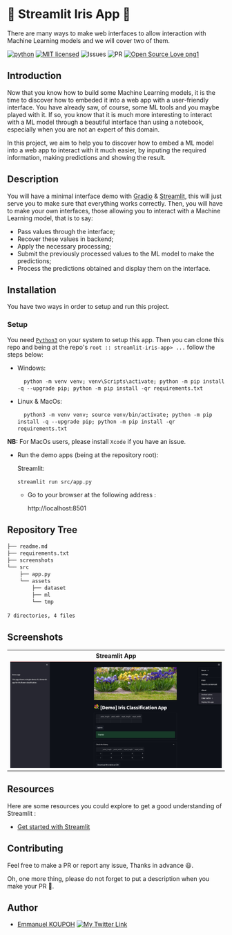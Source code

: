 # 🚀 Streamlit Iris App 🚀

There are many ways to make web interfaces to allow interaction with Machine Learning models and we will cover two of them.

[![python](https://img.shields.io/badge/Python-3776AB?style=for-the-badge&logo=python&logoColor=white)](https://img.shields.io/badge/Python-3776AB?style=for-the-badge&logo=python&logoColor=white)
[![MIT licensed](https://img.shields.io/badge/license-mit-blue?style=for-the-badge&logo=appveyor)](./LICENSE)
![Issues](https://img.shields.io/github/issues/PapiHack/wimlds-demo?style=for-the-badge&logo=appveyor)
![PR](https://img.shields.io/github/issues-pr/PapiHack/wimlds-demo?style=for-the-badge&logo=appveyor)
[![Open Source Love png1](https://badges.frapsoft.com/os/v1/open-source.png?v=103)](https://github.com/ellerbrock/open-source-badges/)

## Introduction

Now that you know how to build some Machine Learning models, it is the time to discover how to embeded it into a web app with a user-friendly interface. You have already saw, of course, some ML tools and you maybe played with it. If so, you know that it is much more interesting to interact with a ML model through a beautiful interface than using a notebook, especially when you are not an expert of this domain.  

In this project, we aim to help you to discover how to embed a ML model into a web app to interact with it much easier, by inputing the required information, making predictions and showing the result.


## Description

You will have a minimal interface demo with [Gradio](https://gradio.app/) & [Streamlit](https://streamlit.io/), this will just serve you to make sure that everything works correctly. Then, you will have to make your own interfaces, those allowing you to interact with a Machine Learning model, that is to say:
- Pass values through the interface;
- Recover these values in backend;
- Apply the necessary processing;
- Submit the previously processed values to the ML model to make the predictions;
- Process the predictions obtained and display them on the interface.


## Installation

You have two ways in order to setup and run this project.

### Setup

You need [`Python3`](https://www.python.org/) on your system to setup this app. Then you can clone this repo and being at the repo's `root :: streamlit-iris-app> ...`  follow the steps below:

- Windows:
        
        python -m venv venv; venv\Scripts\activate; python -m pip install -q --upgrade pip; python -m pip install -qr requirements.txt  

- Linux & MacOs:
        
        python3 -m venv venv; source venv/bin/activate; python -m pip install -q --upgrade pip; python -m pip install -qr requirements.txt  


**NB:** For MacOs users, please install `Xcode` if you have an issue.

- Run the demo apps (being at the repository root):

  Streamlit: 

      streamlit run src/app.py

  - Go to your browser at the following address :
        
      http://localhost:8501

## Repository Tree
```.
├── readme.md
├── requirements.txt
├── screenshots
└── src
    ├── app.py
    └── assets
        ├── dataset
        ├── ml
        └── tmp

7 directories, 4 files
```
## Screenshots

<table>
    <tr>
        <th> Streamlit App </th>
    </tr>
    <tr>
        <td><img src="./screenshots/img001.jpeg"/></td>
    </tr>
</table>

## Resources
Here are some resources you could explore to get a good understanding of Streamlit :
- [Get started with Streamlit](https://docs.streamlit.io/library/get-started/create-an-app)


## Contributing

Feel free to make a PR or report any issue, Thanks in advance 😃.

Oh, one more thing, please do not forget to put a description when you make your PR 🙂.

## Author

- [Emmanuel KOUPOH](https://www.linkedin.com/in/esa%C3%AFe-alain-emmanuel-dina-koupoh-7b974a17a/)
[![My Twitter Link](https://img.shields.io/twitter/follow/emmanuelkoupoh?style=social)](https://twitter.com/emmanuelkoupoh)
